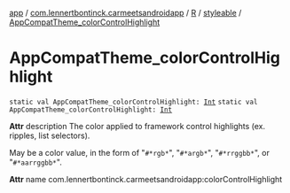 [app](../../../index.md) / [com.lennertbontinck.carmeetsandroidapp](../../index.md) / [R](../index.md) / [styleable](index.md) / [AppCompatTheme_colorControlHighlight](./-app-compat-theme_color-control-highlight.md)

# AppCompatTheme_colorControlHighlight

`static val AppCompatTheme_colorControlHighlight: `[`Int`](https://kotlinlang.org/api/latest/jvm/stdlib/kotlin/-int/index.html)
`static val AppCompatTheme_colorControlHighlight: `[`Int`](https://kotlinlang.org/api/latest/jvm/stdlib/kotlin/-int/index.html)

**Attr**
description The color applied to framework control highlights (ex. ripples, list selectors).

May be a color value, in the form of "`#*rgb*`", "`#*argb*`", "`#*rrggbb*`", or "`#*aarrggbb*`".

**Attr**
name com.lennertbontinck.carmeetsandroidapp:colorControlHighlight

